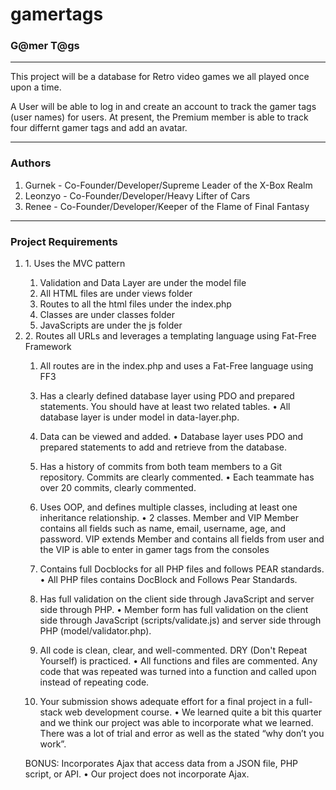 # gamertags
<h3>G@mer T@gs</h3>
<hr>
<p>This project will be a database for Retro video games we all played once upon a time.</p>
<p>A User will be able to log in and create an account to track the gamer tags (user names)
for users.  At present, the Premium member is able to track four differnt gamer tags and add an avatar.</p>
<hr>
<h3>Authors</h3>
<ol>
    <li>Gurnek - Co-Founder/Developer/Supreme Leader of the X-Box Realm</li>
    <li>Leonzyo - Co-Founder/Developer/Heavy Lifter of Cars</li>
    <li>Renee - Co-Founder/Developer/Keeper of the Flame of Final Fantasy</li>
</ol>
<hr>
<h3>Project Requirements</h3>
    <ol>
    <li>1. Uses the MVC pattern</li>
        <ol>
        <li>Validation and Data Layer are under the model file</li>
        <li>All HTML files are under views folder</li>
        <li>Routes to all the html files under the index.php</li>
        <li>Classes are under classes folder</li>
        <li>JavaScripts are under the js folder</li>
        </ol>
    <li>2. Routes all URLs and leverages a templating language using Fat-Free Framework</li>
        <ol>
        <li>All routes are in the index.php and uses a Fat-Free language using FF3</li>
        </ol>
    
   


3. Has a clearly defined database layer using PDO and prepared statements. You should have at least two related tables.
•	All database layer is under model in data-layer.php.  

4. Data can be viewed and added.
•	Database layer uses PDO and prepared statements to add and retrieve from the database.

5. Has a history of commits from both team members to a Git repository. Commits are clearly commented.
•	Each teammate has over 20 commits, clearly commented.

6. Uses OOP, and defines multiple classes, including at least one inheritance relationship.
•	2 classes. Member and VIP Member contains all fields such as name, email, username, age, and password. VIP extends Member and contains all fields from user and the VIP is able to enter in gamer tags from the consoles

7. Contains full Docblocks for all PHP files and follows PEAR standards.
•	All PHP files contains DocBlock and Follows Pear Standards. 

8. Has full validation on the client side through JavaScript and server side through PHP.
•	Member form has full validation on the client side through JavaScript (scripts/validate.js) and server side through PHP (model/validator.php).

9. All code is clean, clear, and well-commented. DRY (Don't Repeat Yourself) is practiced.
•	All functions and files are commented. Any code that was repeated was turned into a function and called upon instead of repeating code.

10. Your submission shows adequate effort for a final project in a full-stack web development course.
•	We learned quite a bit this quarter and we think our project was able to incorporate what we learned.  There was a lot of trial and error as well as the stated “why don’t you work”. 

BONUS: Incorporates Ajax that access data from a JSON file, PHP script, or API.
•	Our project does not incorporate Ajax.
